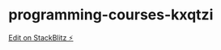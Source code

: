 # programming-courses-kxqtzi

[Edit on StackBlitz ⚡️](https://stackblitz.com/edit/programming-courses-kxqtzi)